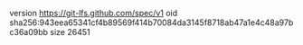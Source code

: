 version https://git-lfs.github.com/spec/v1
oid sha256:943eea65341cf4b89569f414b70084da3145f8718ab47a1e4c48a97bc36a09bb
size 26451
